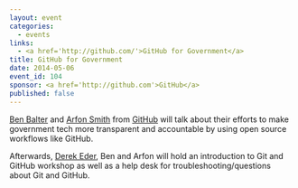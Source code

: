```yaml
---
layout: event
categories: 
  - events
links:
  - <a href='http://github.com/'>GitHub for Government</a>
title: GitHub for Government
date: 2014-05-06
event_id: 104
sponsor: <a href='http://github.com'>GitHub</a>
published: false
---
```


<a href='https://twitter.com/benbalter'>Ben Balter</a> and <a href='#'>Arfon Smith</a> from <a href='http://github.com/'>GitHub</a> will talk about their efforts to make government tech more transparent and accountable by using open source workflows like GitHub.

Afterwards, <a href='https://twitter.com/derekeder'>Derek Eder</a>, Ben and Arfon will hold an introduction to Git and GitHub workshop as well as a help desk for troubleshooting/questions about Git and GitHub.